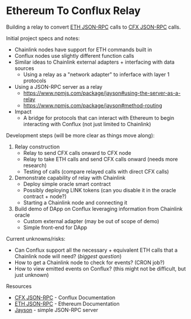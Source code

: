 # Ethereum To Conflux Relay
Building a relay to convert [ETH JSON-RPC](https://github.com/ethereum/wiki/wiki/JSON-RPC) calls to [CFX JSON-RPC](https://developer.conflux-chain.org/docs/conflux-doc/docs/json_rpc/) calls.

Initial project specs and notes:
- Chainlink nodes have support for ETH commands built in
- Conflux nodes use slightly different function calls
- Similar ideas to Chainlink external adapters + interfacing with data sources
  - Using a relay as a "network adapter" to inferface with layer 1 protocols
- Using a JSON-RPC server as a relay
  - https://www.npmjs.com/package/jayson#using-the-server-as-a-relay
  - https://www.npmjs.com/package/jayson#method-routing
- Impact
  - A bridge for protocols that can interact with Ethereum to begin interacting with Conflux (not just limited to Chainlink)

Development steps (will be more clear as things move along):
1. Relay construction
   - Relay to send CFX calls onward to CFX node
   - Relay to take ETH calls and send CFX calls onward (needs more research)
   - Testing of calls (compare relayed calls with direct CFX calls)
1. Demonstrate capability of relay with Chainlink
   - Deploy simple oracle smart contract
   - Possibly deploying LINK tokens (can you disable it in the oracle contract + node?)
   - Starting a Chainlink node and connecting it
1. Build demo of DApp on Conflux leveraging information from Chainlink oracle
   - Custom external adapter (may be out of scope of demo)
   - Simple front-end for DApp

Current unknowns/risks:
- Can Conflux support all the necessary + equivalent ETH calls that a Chainlink node will need? (_biggest question_)
- How to get a Chainlink node to check for events? (CRON job?)
- How to view emitted events on Conflux? (this might not be difficult, but just unknown)

Resources
- [CFX JSON-RPC](https://developer.conflux-chain.org/docs/conflux-doc/docs/json_rpc/) - Conflux Documentation
- [ETH JSON-RPC](https://github.com/ethereum/wiki/wiki/JSON-RPC) - Ethereum Documentation
- [Jayson](https://github.com/tedeh/jayson) - simple JSON-RPC server
